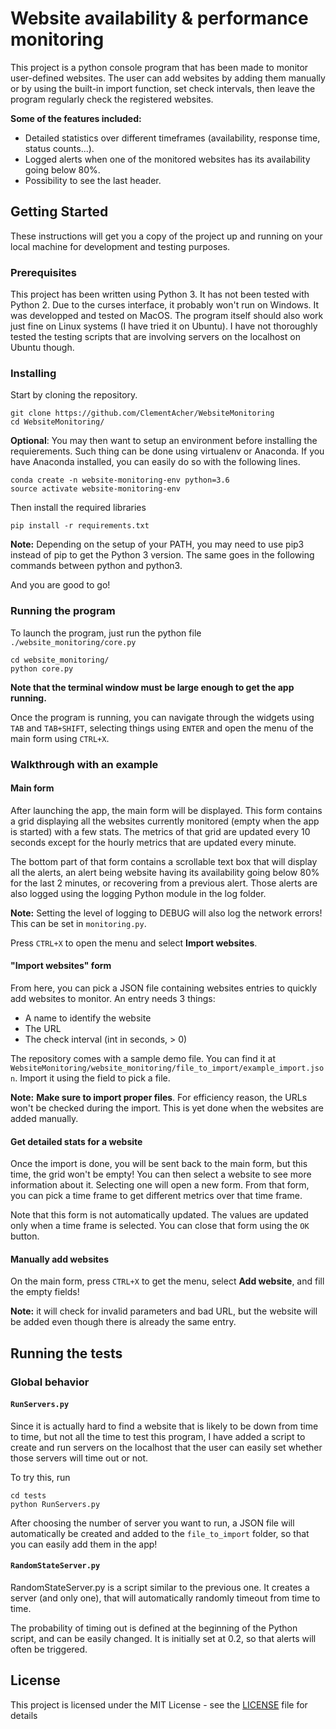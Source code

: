 # Website availability & performance monitoring

This project is a python console program that has been made to monitor user-defined websites.
The user can add websites by adding them manually or by using the built-in import function, set check intervals, then leave the program regularly check the registered websites.

**Some of the features included:**

* Detailed statistics over different timeframes (availability, response time, status counts...).
* Logged alerts when one of the monitored websites has its availability going below 80%.
* Possibility to see the last header.

## Getting Started

These instructions will get you a copy of the project up and running on your local machine for development and testing purposes.

### Prerequisites

This project has been written using Python 3. It has not been tested with Python 2. Due to the curses interface, it probably won't run on Windows.
It was developped and tested on MacOS. The program itself should also work just fine on Linux systems (I have tried it on Ubuntu). I have not thoroughly tested the testing scripts that are involving servers on the localhost on Ubuntu though.

### Installing

Start by cloning the repository. 

``` 
git clone https://github.com/ClementAcher/WebsiteMonitoring
cd WebsiteMonitoring/
```

**Optional**: You may then want to setup an environment before installing the requierements. Such thing can be done using virtualenv or Anaconda. If you have Anaconda installed, you can easily do so with the following lines.

```
conda create -n website-monitoring-env python=3.6
source activate website-monitoring-env
```

Then install the required libraries
```
pip install -r requirements.txt 
```

**Note:** Depending on the setup of your PATH, you may need to use pip3 instead of pip to get the Python 3 version.
The same goes in the following commands between python and python3.

And you are good to go!

### Running the program

To launch the program, just run the python file `./website_monitoring/core.py`

```
cd website_monitoring/
python core.py
```

**Note that the terminal window must be large enough to get the app running.**

Once the program is running, you can navigate through the widgets using `TAB` and `TAB+SHIFT`, selecting things using `ENTER` and open the menu of the main form using `CTRL+X`.

### Walkthrough  with an example

#### Main form

After launching the app, the main form will be displayed. This form contains a grid displaying all the websites currently 
monitored (empty when the app is started) with a few stats. The metrics of that grid are updated every 10 seconds
except for the hourly metrics that are updated every minute.

The bottom part of that form contains a scrollable text box that will display all the alerts, an alert being website 
having its availability going below 80% for the last 2 minutes, or recovering from a previous alert.
Those alerts are also logged using the logging Python module in the log folder. 

**Note:** Setting the level of logging to DEBUG will also log the network errors! This can be set in `monitoring.py`.

Press `CTRL+X` to open the menu and select **Import websites**.

#### "Import websites" form

From here, you can pick a JSON file containing websites entries to quickly add websites to monitor. An entry needs 3 things:

* A name to identify the website
* The URL
* The check interval (int in seconds, > 0)

The repository comes with a sample demo file. You can find it at `WebsiteMonitoring/website_monitoring/file_to_import/example_import.json`. Import it using the field to pick a file.

**Note:** **Make sure to import proper files**. For efficiency reason, the URLs won't be checked during the import.
This is yet done when the websites are added manually.

#### Get detailed stats for a website

Once the import is done, you will be sent back to the main form, but this time, the grid won't be empty!
You can then select a website to see more information about it. Selecting one will open a new form.
From that form, you can pick a time frame to get different metrics over that time frame.

Note that this form is not automatically updated. The values are updated only when a time frame is selected.
You can close that form using the `OK` button.

#### Manually add websites

On the main form, press `CTRL+X` to get the menu, select **Add website**, and fill the empty fields!

**Note:** it will check for invalid parameters and bad URL, but the website will be added even though there is already
the same entry.

## Running the tests

### Global behavior

#### `RunServers.py`

Since it is actually hard to find a website that is likely to be down from time to time, but not all the time
to test this program, I have added a script to create and run servers on the localhost that the
user can easily set whether those servers will time out or not.

To try this, run

```
cd tests
python RunServers.py
```

After choosing the number of server you want to run, a JSON file will automatically 
be created and added to the `file_to_import` folder, so that you can easily add them 
in the app!

#### `RandomStateServer.py`

RandomStateServer.py is a script similar to the previous one. It creates a server (and only one), that will automatically randomly timeout from time to time.

The probability of timing out is defined at the beginning of the Python script, and can be easily changed. It is initially set at 0.2, so that alerts will often be triggered.

## License

This project is licensed under the MIT License - see the [LICENSE](LICENSE) file for details


